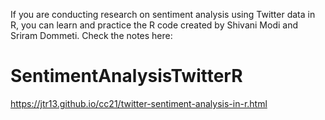 If you are conducting research on sentiment analysis using Twitter data in R, you can learn and practice the R code created by Shivani Modi and Sriram Dommeti. Check the notes here:

# SentimentAnalysisTwitterR
https://jtr13.github.io/cc21/twitter-sentiment-analysis-in-r.html
